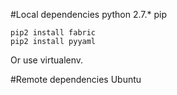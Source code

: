 #Local dependencies
    python 2.7.*
    pip
    
    pip2 install fabric  
    pip2 install pyyaml  
      
Or use virtualenv. 

#Remote dependencies
    Ubuntu
